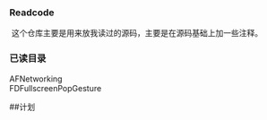 ### Readcode
 这个仓库主要是用来放我读过的源码，主要是在源码基础上加一些注释。

### 已读目录
AFNetworking </br>
FDFullscreenPopGesture

##计划
